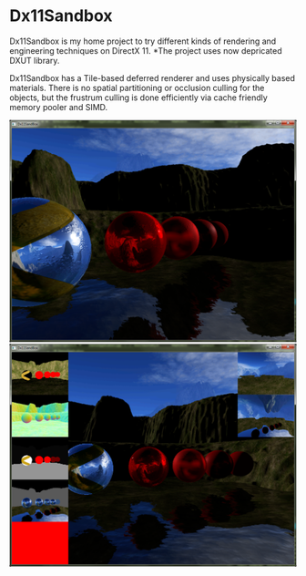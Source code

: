 Dx11Sandbox
===========
Dx11Sandbox is my home project to try different kinds of rendering and engineering techniques on DirectX 11. 
*The project uses now depricated DXUT library.

Dx11Sandbox has a Tile-based deferred renderer and uses physically based materials. There is no spatial partitioning or occlusion culling for the objects, but the frustrum culling is done efficiently via cache friendly memory pooler and SIMD.

![](https://github.com/Manaluusua/Dx11Sandbox/blob/master/Images/balls1.png)
![](https://github.com/Manaluusua/Dx11Sandbox/blob/master/Images/balls2.png)
